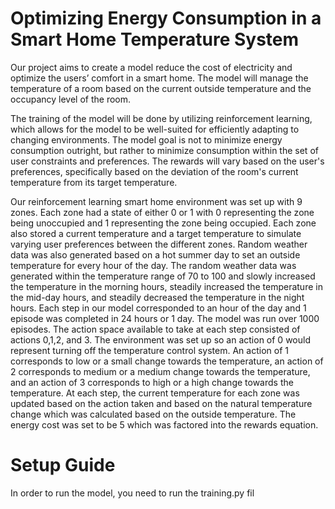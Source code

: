 # Optimizing Energy Consumption in a Smart Home Temperature System 
Our project aims to create a model reduce the cost of electricity and optimize the users’ comfort in a smart home. The model will manage the temperature of a room based on the current outside temperature and the occupancy level of the room. 

The training of the model will be done by utilizing reinforcement learning, which allows for the model to be well-suited for efficiently adapting to changing environments. The model goal is not to minimize energy consumption outright, but rather to minimize consumption within the set of user constraints and preferences. The rewards will vary based on the user's preferences, specifically based on the deviation of the room's current temperature from its target temperature. 

Our reinforcement learning smart home environment was set up with 9 zones. Each zone had a state of either 0 or 1 with 0 representing the zone being unoccupied and 1 representing the zone being occupied. Each zone also stored a current temperature and a target temperature to simulate varying user preferences between the different zones. Random weather data was also generated based on a hot summer day to set an outside temperature for every hour of the day. The random weather data was generated within the temperature range of 70 to 100 and slowly increased the temperature in the morning hours, steadily increased the temperature in the mid-day hours, and steadily decreased the temperature in the night hours. Each step in our model corresponded to an hour of the day and 1 episode was completed in 24 hours or 1 day. The model was run over 1000 episodes. The action space available to take at each step consisted of actions 0,1,2, and 3. The environment was set up so an action of 0 would represent turning off the temperature control system. An action of 1 corresponds to low or a small change towards the temperature, an action of 2 corresponds to medium or a medium change towards the temperature, and an action of 3 corresponds to high or a high change towards the temperature. At each step, the current temperature for each zone was updated based on the action taken and based on the natural temperature change which was calculated based on the outside temperature. The energy cost was set to be 5 which was factored into the rewards equation.

# Setup Guide 
In order to run the model, you need to run the training.py fil 


